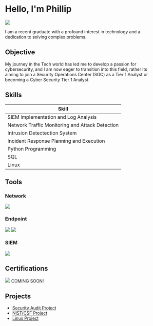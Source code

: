 # Hello, I'm Phillip
<a href="https://linkedin.com/in/PWOODS12"><img src="https://img.shields.io/badge/-LinkedIn-0072b1?&style=for-the-badge&logo=linkedin&logoColor=white" /></a>


I am a recent graduate with a profound interest in technology and a dedication to solving complex problems.

## Objective


My journey in the Tech world has led me to develop a passion for cybersecurity, and I am now eager to transition into this field, rather its aiming to join a Security Operations Center (SOC) as a Tier 1 Analyst or becoming a Cyber Security Tier 1 Analyst.

## Skills

| Skill                                         
|-----------------------------------------------
| SIEM Implementation and Log Analysis         
| Network Traffic Monitoring and Attack Detection 
| Intrusion Detectection System         
| Incident Response Planning and Execution      
| Python Programming                 
| SQL 
| Linux 
## Tools


### Network
<div>
    <img src="https://img.shields.io/badge/-Suricata-EF3B2D?&style=for-the-badge&logo=Suricata&logoColor=white" />
    
</div>

### Endpoint
<div>
    <img src="https://img.shields.io/badge/-Microsoft_Defender_for_Endpoint-00A4EF?&style=for-the-badge&logo=Microsoft&logoColor=white" />
    <img src="https://img.shields.io/badge/-Velociraptor-4B275F?&style=for-the-badge&logo=Velociraptor&logoColor=white" />
</div>

### SIEM
<div>
   
 <img src="https://img.shields.io/badge/-Splunk-000000?&style=for-the-badge&logo=Splunk&logoColor=white" />
    
</div>

## Certifications

<div>
<img src="https://img.shields.io/badge/-Security%2B-FF0000?&style=for-the-badge&logo=CompTIA&logoColor=white" /> COMING SOON!

</div>

## Projects
- [Security Audit Project](https://github.com/PMW25/Security-Audit)
- [NIST/CSF Project](https://github.com/PMW25/NIST-Cybersecurity-Framework-Project)
- [Linux Project](https://github.com/PMW25/Linux-Project)
